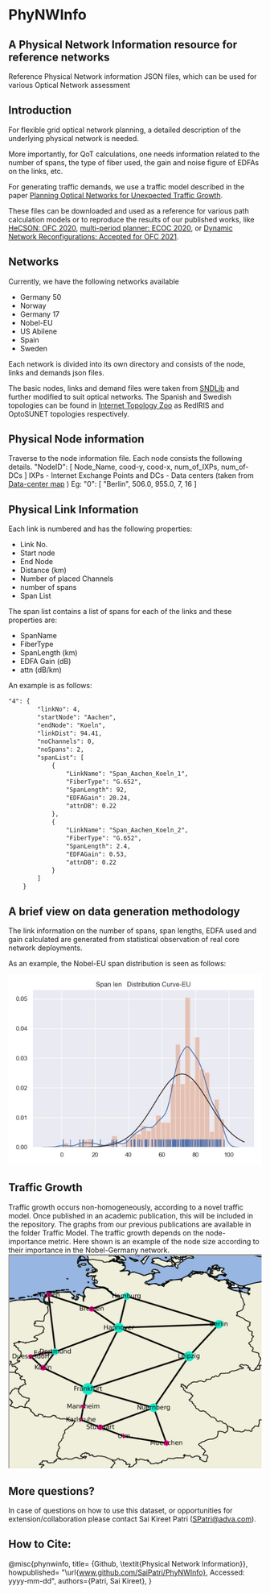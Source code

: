 # PhyNWInfo
## A Physical Network Information resource for reference networks
Reference Physical Network information JSON files, which can be used for various
Optical Network assessment 

## Introduction
For flexible grid optical network planning, a detailed description of the
underlying physical network is needed.

More importantly, for QoT calculations, one needs information related to the
number of spans, the type of fiber used, the gain and noise figure of EDFAs on 
the links, etc. 

For generating traffic demands, we use a traffic model described in the paper [Planning Optical Networks for Unexpected Traffic Growth](https://arxiv.org/abs/2012.04360).


These files can be downloaded and used as a reference for various path calculation models or to reproduce the results of our published works, like [HeCSON: OFC 2020](https://arxiv.org/abs/2005.07610), [multi-period planner: ECOC 2020](https://arxiv.org/abs/2012.04360), or [Dynamic Network Reconfigurations: Accepted for OFC 2021](https://mediatum.ub.tum.de/doc/1601724/2y5lg1p2idvmvj7rrpja9fz31.Optical_Rerouting_OFC.pdf).

## Networks
Currently, we have the following networks available
- Germany 50
- Norway
- Germany 17
- Nobel-EU
- US Abilene
- Spain
- Sweden

Each network is divided into its own directory and consists of the node, links
and demands json files.

The basic nodes, links and demand files were taken from [SNDLib](http://sndlib.zib.de/home.action) and further modified to suit optical networks.
The Spanish and Swedish topologies can be found in [Internet Topology Zoo](http://www.topology-zoo.org/dataset.html) as RedIRIS and OptoSUNET topologies respectively.

## Physical Node information
Traverse to the node information file. Each node consists the following details.
"NodeID": \[ Node_Name, cood-y, cood-x, num_of_IXPs, num_of-DCs \]
IXPs - Internet Exchange Points and DCs - Data centers (taken from [Data-center map](https://www.datacentermap.com/) )
Eg:
"0": [
        "Berlin",
        506.0,
        955.0,
        7,
        16
 ]
 

## Physical Link Information

Each link is numbered and has the following properties:
- Link No.
- Start node 
- End Node
- Distance (km)
- Number of placed Channels
- number of spans
- Span List

The span list contains a list of spans for each of the links and these properties
are:
- SpanName
- FiberType
- SpanLength (km)
- EDFA Gain (dB)
- attn (dB/km)

An example is as follows:
```
"4": {
        "linkNo": 4,
        "startNode": "Aachen",
        "endNode": "Koeln",
        "linkDist": 94.41,
        "noChannels": 0,
        "noSpans": 2,
        "spanList": [
            {
                "LinkName": "Span_Aachen_Koeln_1",
                "FiberType": "G.652",
                "SpanLength": 92,
                "EDFAGain": 20.24,
                "attnDB": 0.22
            },
            {
                "LinkName": "Span_Aachen_Koeln_2",
                "FiberType": "G.652",
                "SpanLength": 2.4,
                "EDFAGain": 0.53,
                "attnDB": 0.22
            }
        ]
    }
```
## A brief view on data generation methodology

The link information on the number of spans, span lengths, EDFA used and gain
calculated are generated from statistical observation of real core network deployments.

As an example, the Nobel-EU span distribution is seen as follows:

![Eu-Nobel Span Distribution](https://github.com/SaiPatri/PhyNWInfo/blob/master/Inkedspanlens-eu_LI.jpg)

## Traffic Growth
Traffic growth occurs non-homogeneously, according to a novel traffic model. Once published in an academic publication, this will be included in the repository. The graphs from our previous publications are available in the folder Traffic Model. The traffic growth depends on the node-importance metric. Here shown is an example of the node size according to their importance in the Nobel-Germany network.
![Nobel-Germany Node Importance](https://github.com/SaiPatri/PhyNWInfo/blob/master/germany_node_traffics.PNG)


## More questions?

In case of questions on how to use this dataset, or opportunities for extension/collaboration please contact Sai Kireet Patri (SPatri@adva.com).

## How to Cite:
@misc{phynwinfo,
    title= {Github, \textit{Physical Network Information}},
    howpublished= "\url{www.github.com/SaiPatri/PhyNWInfo}, Accessed: yyyy-mm-dd",
    authors={Patri, Sai Kireet},
}
